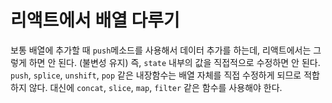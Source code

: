 # 리액트에서 배열 다루기

보통 배열에 추가할 때 `push`메소드를 사용해서 데이터 추가를 하는데, 리액트에서는 그렇게 하면 안 된다. \(불변성 유지\) 즉, `state` 내부의 값을 직접적으로 수정하면 안 된다. `push`, `splice`, `unshift`, `pop` 같은 내장함수는 배열 자체를 직접 수정하게 되므로 적합하지 않다. 대신에 `concat`, `slice`, `map`, `filter` 같은 함수를 사용해야 한다.

